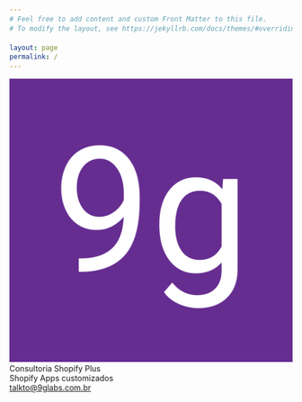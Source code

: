 ```yaml
---
# Feel free to add content and custom Front Matter to this file.
# To modify the layout, see https://jekyllrb.com/docs/themes/#overriding-theme-defaults

layout: page
permalink: /
---
```


<div class="logo-container">
  <img src="/assets/img/logo9g.png" alt="Logo da empresa 9g Labs">
</div>
<div class="text-container">
  <div>Consultoria Shopify Plus</div>
  <div>Shopify Apps customizados</div>
</div>
<div class="text-container">
  <div><a class="u-email" href="mailto:talkto@9glabs.com.br">talkto@9glabs.com.br</a></div>
</div>